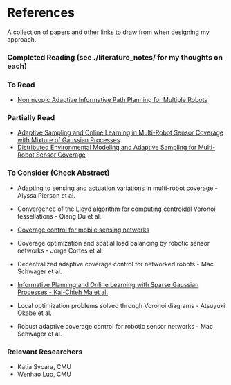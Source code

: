 # References

A collection of papers and other links to draw from when designing my approach.

### Completed Reading (see ./literature_notes/ for my thoughts on each)

### To Read
* [Nonmyopic Adaptive Informative Path Planning for Multiple Robots](https://www.ijcai.org/Proceedings/09/Papers/306.pdf "link to pdf")

### Partially Read
* [Adaptive Sampling and Online Learning in Multi-Robot Sensor Coverage with Mixture of Gaussian Processes](https://www.ri.cmu.edu/wp-content/uploads/2018/08/ICRA18_AdaSam_Coverage.pdf "link to pdf")
* [Distributed Environmental Modeling and Adaptive Sampling for Multi-Robot Sensor Coverage](http://delivery.acm.org/10.1145/3340000/3331862/p1488-luo.pdf?ip=143.232.65.236&id=3331862&acc=ACTIVE%20SERVICE&key=F82E6B88364EF649%2EEA76AD5B95F3C532%2E4D4702B0C3E38B35%2E4D4702B0C3E38B35&__acm__=1565979938_bdb296df9eb427a339cce644924b3b47 "link to pdf")

### To Consider (Check Abstract)
* Adapting to sensing and actuation variations in multi-robot coverage - Alyssa Pierson et al.
* Convergence of the Lloyd algorithm for computing centroidal Voronoi tessellations - Qiang Du et al.
* [Coverage control for mobile sensing networks](http://web.mit.edu/~jadbabai/www/ESE680/Bullo%20-%20coverage%20control%20for%20mobile%20networks%20-%202002j-cmkb.pdf "link to pdf")
* Coverage optimization and spatial load balancing by robotic sensor networks - Jorge Cortes et al.
* Decentralized adaptive coverage control for networked robots - Mac Schwager et al.
* [Informative Planning and Online Learning with Sparse Gaussian Processes - Kai-Chieh Ma et al.](https://arxiv.org/pdf/1609.07560.pdf "link to pdf")
* Local optimization problems solved through Voronoi diagrams - Atsuyuki Okabe et al.

* Robust adaptive coverage control for robotic sensor networks - Mac Schwager et al.

### Relevant Researchers
* Katia Sycara, CMU
* Wenhao Luo, CMU